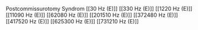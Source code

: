 Postcommissurotomy Syndrom
[[30 Hz (E)]]
[[330 Hz (E)]]
[[1220 Hz (E)]]
[[11090 Hz (E)]]
[[62080 Hz (E)]]
[[201510 Hz (E)]]
[[372480 Hz (E)]]
[[417520 Hz (E)]]
[[625300 Hz (E)]]
[[731210 Hz (E)]]